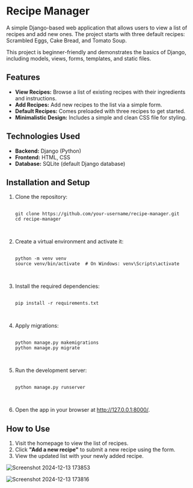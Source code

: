 # Recipe Manager

<p>A simple Django-based web application that allows users to view a list of recipes and add new ones. The project starts with three default recipes: Scrambled Eggs, Cake Bread, and Tomato Soup.</p>

<p>This project is beginner-friendly and demonstrates the basics of Django, including models, views, forms, templates, and static files.</p>

<h2>Features</h2>
<ul>
  <li><strong>View Recipes:</strong> Browse a list of existing recipes with their ingredients and instructions.</li>
  <li><strong>Add Recipes:</strong> Add new recipes to the list via a simple form.</li>
  <li><strong>Default Recipes:</strong> Comes preloaded with three recipes to get started.</li>
  <li><strong>Minimalistic Design:</strong> Includes a simple and clean CSS file for styling.</li>
</ul>

<h2>Technologies Used</h2>
<ul>
  <li><strong>Backend:</strong> Django (Python)</li>
  <li><strong>Frontend:</strong> HTML, CSS</li>
  <li><strong>Database:</strong> SQLite (default Django database)</li>
</ul>

<h2>Installation and Setup</h2>
<ol>
  <li>Clone the repository:
    <pre>
    <code>
git clone https://github.com/your-username/recipe-manager.git
cd recipe-manager
    </code>
    </pre>
  </li>
  <li>Create a virtual environment and activate it:
    <pre>
    <code>
python -m venv venv
source venv/bin/activate  # On Windows: venv\Scripts\activate
    </code>
    </pre>
  </li>
  <li>Install the required dependencies:
    <pre>
    <code>
pip install -r requirements.txt
    </code>
    </pre>
  </li>
  <li>Apply migrations:
    <pre>
    <code>
python manage.py makemigrations
python manage.py migrate
    </code>
    </pre>
  </li>
  <li>Run the development server:
    <pre>
    <code>
python manage.py runserver
    </code>
    </pre>
  </li>
  <li>Open the app in your browser at <a href="http://127.0.0.1:8000/">http://127.0.0.1:8000/</a>.</li>
</ol>


<h2>How to Use</h2>
<ol>
  <li>Visit the homepage to view the list of recipes.</li>
  <li>Click <strong>"Add a new recipe"</strong> to submit a new recipe using the form.</li>
  <li>View the updated list with your newly added recipe.</li>
</ol>



![Screenshot 2024-12-13 173853](https://github.com/user-attachments/assets/258920be-690b-47e4-a3d9-aa6adac065cd)

![Screenshot 2024-12-13 173816](https://github.com/user-attachments/assets/3a8cc772-e0b6-40b2-812c-b0ae05c4a1f7)

